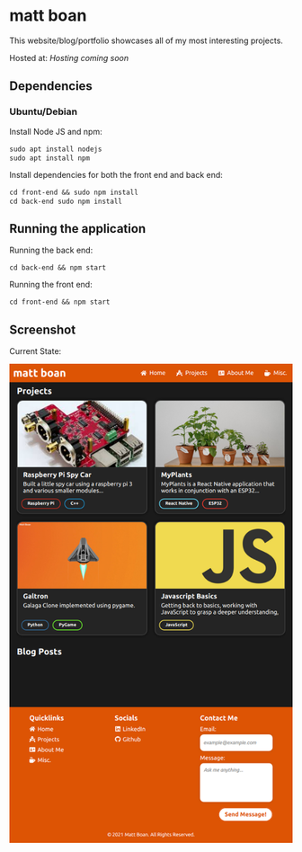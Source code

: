 # matt boan

This website/blog/portfolio showcases all of my most interesting projects.

Hosted at: _Hosting coming soon_

## Dependencies

### Ubuntu/Debian

Install Node JS and npm:

```
sudo apt install nodejs
sudo apt install npm
```

Install dependencies for both the front end and back end:

```
cd front-end && sudo npm install
cd back-end sudo npm install
```

## Running the application

Running the back end:

```
cd back-end && npm start
```

Running the front end:

```
cd front-end && npm start
```

## Screenshot
Current State: 

<img src="img/ipad.png">
